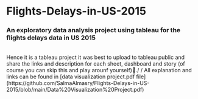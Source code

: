 # Flights-Delays-in-US-2015
### An exploratory data analysis project using tableau for the flights delays data in US 2015
<br/>
Hence it is a tableau project it was best to upload to tableau public and share the links and description for each sheet, dashboard and story 
(of course you can skip this and play arounf yourself)👏./
/
All explanation and links can be found in [data visualization project.pdf file](https://github.com/SalmaAlmasry/Flights-Delays-in-US-2015/blob/main/Data%20Visualization%20Project.pdf)
